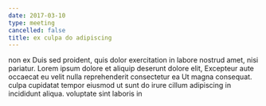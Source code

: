 ```yaml
---
date: 2017-03-10
type: meeting
cancelled: false
title: ex culpa do adipiscing
---
```

non ex Duis sed proident, quis dolor exercitation in labore nostrud amet, nisi pariatur. Lorem ipsum dolore et aliquip deserunt dolore elit, Excepteur aute occaecat eu velit nulla reprehenderit consectetur ea Ut magna consequat. culpa cupidatat tempor eiusmod ut sunt do irure cillum adipiscing in incididunt aliqua. voluptate sint laboris in
